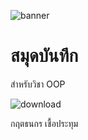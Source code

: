 ![banner](https://www.headlightmag.com/hlmwp/wp-content/uploads/2021/07/Aventador-LP-780-4-Ultimae_2.jpg)
# สมุดบันทึก

สำหรับวิชา OOP

![download](![Fxxk])

กฤตธนกร เชื้อประทุม
